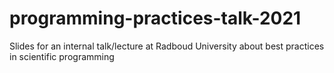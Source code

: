 # programming-practices-talk-2021
Slides for an internal talk/lecture at Radboud University about best practices in scientific programming
